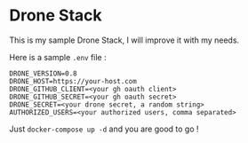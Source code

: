 Drone Stack
==========

This is my sample Drone Stack, I will improve it with my needs.

Here is a sample `.env` file :

```
DRONE_VERSION=0.8
DRONE_HOST=https://your-host.com
DRONE_GITHUB_CLIENT=<your gh oauth client>
DRONE_GITHUB_SECRET=<your gh oauth secret>
DRONE_SECRET=<your drone secret, a random string>
AUTHORIZED_USERS=<your authorized users, comma separated>
```

Just `docker-compose up -d` and you are good to go !
